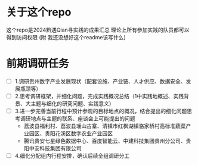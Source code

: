 # 关于这个repo
这个repo是2024黔遇Qian寻实践的成果汇总 理论上所有参加实践的队员都可以得到访问权限
(附 我还没想好这个readme该写什么)
# 前期调研任务
- [ ] 1.调研贵州数字产业发展现状（配套设施、产业链、人才供应、数据安全、发展瓶颈等）
- [ ] 2.思考调研框架，并细化问题，完成实践概况总结（1中实践地概述、实践背景、大主题与细化的研究问题、实践意义）
- [ ] 3.进一步完善当前行程中预计参观的目标地点的概况，结合提出的细化问题思考调研地点与主题的联系、座谈会上可能提出的问题
	- 荔波县福利村、荔波县瑶山古寨、清镇市红枫湖镇骆家桥村高标准蔬菜产业园区、贵阳花溪区数字农业产业园区
	- 腾讯贵安七星绿色数据中心、百度智能云、中建科技集团贵州分公司、贵阳中安科技集团有限公司
- [ ] 4.细化分配组内行程安排，确认后续全组调研分工
